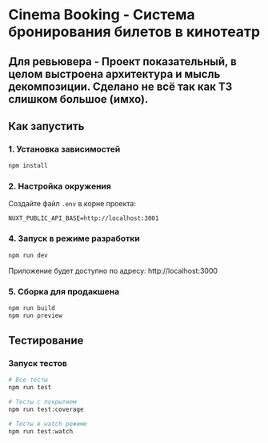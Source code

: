 # Cinema Booking - Система бронирования билетов в кинотеатр

## Для ревьювера - Проект показательный, в целом выстроена архитектура и мысль декомпозиции. Сделано не всё так как ТЗ слишком большое (имхо).

## Как запустить

### 1. Установка зависимостей
```bash
npm install
```

### 2. Настройка окружения
Создайте файл `.env` в корне проекта:
```env
NUXT_PUBLIC_API_BASE=http://localhost:3001
```

### 4. Запуск в режиме разработки
```bash
npm run dev
```

Приложение будет доступно по адресу: http://localhost:3000

### 5. Сборка для продакшена
```bash
npm run build
npm run preview
```

## Тестирование
### Запуск тестов
```bash
# Все тесты
npm run test

# Тесты с покрытием
npm run test:coverage

# Тесты в watch режиме
npm run test:watch
```